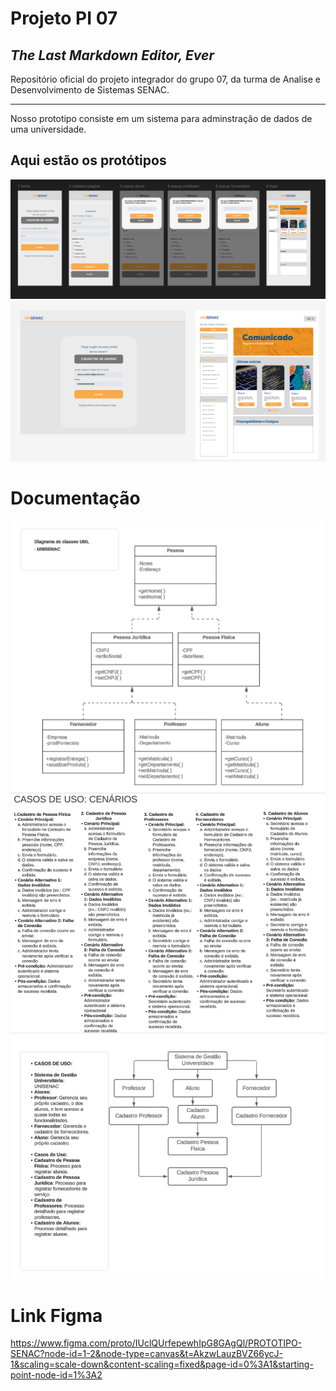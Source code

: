 # Projeto PI 07
## _The Last Markdown Editor, Ever_

Repositório oficial do projeto integrador do grupo 07, da turma de Analise e Desenvolvimento de Sistemas SENAC.
___
Nosso prototipo consiste em um sistema para adminstração de dados de uma universidade.

## Aqui estão os protótipos
![](https://github.com/arielmlima/senac/blob/main/imagens/figma%20prototipo%20unisenac.png?raw=true)
![](https://github.com/arielmlima/senac/blob/main/imagens/tablet%20format.png?raw=true)
# Documentação
![](https://github.com/arielmlima/senac/blob/main/imagens/diagrama%20de%20classes.png?raw=true)
![](https://github.com/arielmlima/senac/blob/main/imagens/casos%20de%20uso%20cenario.png?raw=true)
![](https://raw.githubusercontent.com/arielmlima/senac/refs/heads/main/imagens/casos%20de%20uso.jfif)

# Link Figma 

https://www.figma.com/proto/IUclQUrfepewhIpG8GAgQl/PROTOTIPO-SENAC?node-id=1-2&node-type=canvas&t=AkzwLauzBVZ66ycJ-1&scaling=scale-down&content-scaling=fixed&page-id=0%3A1&starting-point-node-id=1%3A2

